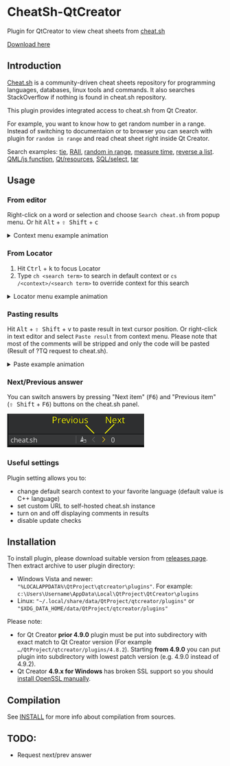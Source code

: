 # CheatSh-QtCreator
Plugin for QtCreator to view cheat sheets from [cheat.sh](https://github.com/chubin/cheat.sh)

[Download here](https://github.com/pozemka/cheatsh-qtcreator/releases)

## Introduction
[Cheat.sh](https://github.com/chubin/cheat.sh) is a community-driven cheat sheets repository for programming languages, databases, linux tools and commands. It also searches StackOverflow if nothing is found in cheat.sh repository.

This plugin provides integrated access to cheat.sh from Qt Creator.

For example, you want to know how to get random number in a range. Instead of switching to documentaion or to browser you can search with plugin for `random in range` and read cheat sheet right inside Qt Creator.

Search examples:
<a href="http://cheat.sh/cpp/tie" target="_blank">tie</a>,
<a href="http://cheat.sh/cpp/RAII" target="_blank">RAII</a>,
<a href="http://cheat.sh/cpp/random+in+range" target="_blank">random in range</a>,
<a href="http://cheat.sh/cpp/measure+time" target="_blank">measure time</a>,
<a href="http://cheat.sh/cpp/reverse+a+list" target="_blank">reverse a list</a>.
<a href="http://cheat.sh/QML/js+function" target="_blank">QML/js function</a>,
<a href="http://cheat.sh/Qt/resources" target="_blank">Qt/resources</a>,
<a href="http://cheat.sh/SQL/select" target="_blank">SQL/select</a>,
<a href="http://cheat.sh/tar" target="_blank">tar</a>

## Usage
### From editor
Right-click on a word or selection and choose `Search cheat.sh`
from popup menu. Or hit <kbd>Alt</kbd> + <kbd>⇧ Shift</kbd> + <kbd>c</kbd>

<details><summary>Context menu example animation</summary>

![Context menu example animation](https://raw.githubusercontent.com/pozemka/resources/master/contextmenu.gif)

</details>

### From Locator
1. Hit <kbd>Ctrl</kbd> + <kbd>k</kbd> to focus Locator
2. Type `ch <search term>` to search in default context or `cs /<context>/<search term>` to override context for this search

<details><summary>Locator menu example animation</summary>
  
![Locator example animation](https://raw.githubusercontent.com/pozemka/resources/master/locator.gif)

</details>

### Pasting results
Hit <kbd>Alt</kbd> + <kbd>⇧ Shift</kbd> + <kbd>v</kbd> to paste result in text cursor position. Or right-click in text editor and select `Paste result` from context menu.
Please note that most of the comments will be stripped and only the code will be pasted (Result of ?TQ request to cheat.sh).

<details><summary>Paste example animation</summary>

![Locator example animation](https://raw.githubusercontent.com/pozemka/resources/master/paste.gif)

</details>

### Next/Previous answer
You can switch answers by pressing "Next item" (<kbd>F6</kbd>) and "Previous item" (<kbd>⇧ Shift</kbd> + <kbd>F6</kbd>) buttons on the cheat.sh panel.

![Next/Previous buttons](https://raw.githubusercontent.com/pozemka/resources/master/cheatsh_next-prev.png)

### Useful settings
Plugin setting allows you to:
* change default search context to your favorite language (default value is C++ language)
* set custom URL to self-hosted cheat.sh instance
* turn on and off displaying comments in results
* disable update checks

## Installation
To install plugin, please download suitable version from [releases page](https://github.com/pozemka/cheatsh-qtcreator/releases). 
Then extract archive to user plugin directory:
* Windows Vista and newer: `"%LOCALAPPDATA%\QtProject\qtcreator\plugins"`. For example: `c:\Users\Username\AppData\Local\QtProject\QtCreator\plugins`
* Linux: `"~/.local/share/data/QtProject/qtcreator/plugins"` or `"$XDG_DATA_HOME/data/QtProject/qtcreator/plugins"` 

Please note:
* for Qt Creator **prior 4.9.0** plugin must be put into subdirectory with exact match to Qt Creator version (For example `…/QtProject/qtcreator/plugins/4.8.2`). Starting **from 4.9.0** you can put plugin into subdirectory with lowest patch version (e.g. 4.9.0 instead of 4.9.2).
* Qt Creator **4.9.x for Windows** has broken SSL support so you should [install OpenSSL manually](https://github.com/pozemka/cheatsh-qtcreator/wiki/OpenSSL).

## Compilation
See [INSTALL](INSTALL.md) for more info about compilation from sources.

## TODO:
* Request next/prev answer
